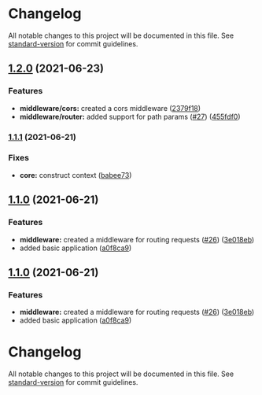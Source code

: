 # Changelog

All notable changes to this project will be documented in this file. See
[standard-version](https://github.com/conventional-changelog/standard-version)
for commit guidelines.

## [1.2.0](https://github.com/LukeShay/lapi/compare/v1.1.1...v1.2.0) (2021-06-23)

### Features

- **middleware/cors:** created a cors middleware
  ([2379f18](https://github.com/LukeShay/lapi/commits/2379f1816d74a38b6962efe7906c867fa122076c))
- **middleware/router:** added support for path params
  ([#27](https://github.com/LukeShay/lapi/issues/27))
  ([455fdf0](https://github.com/LukeShay/lapi/commits/455fdf0c68afb73f5df0d677c976bec3ce6659d8))

### [1.1.1](https://github.com/LukeShay/lapi/compare/v1.1.0...v1.1.1) (2021-06-21)

### Fixes

- **core:** construct context
  ([babee73](https://github.com/LukeShay/lapi/commits/babee735d34f8be815466fbbdefb348e1980061b))

## [1.1.0](https://github.com/LukeShay/lapi/compare/v1.0.0...v1.1.0) (2021-06-21)

### Features

- **middleware:** created a middleware for routing requests
  ([#26](https://github.com/LukeShay/lapi/issues/26))
  ([3e018eb](https://github.com/LukeShay/lapi/commits/3e018eb45d8a4313c9addd88616d094c05b8ae3d))
- added basic application
  ([a0f8ca9](https://github.com/LukeShay/lapi/commits/a0f8ca914c3081f59b566749ed6d49f864ea08de))

## [1.1.0](https://github.com/LukeShay/lapi/compare/v1.0.0...v1.1.0) (2021-06-21)

### Features

- **middleware:** created a middleware for routing requests
  ([#26](https://github.com/LukeShay/lapi/issues/26))
  ([3e018eb](https://github.com/LukeShay/lapi/commits/3e018eb45d8a4313c9addd88616d094c05b8ae3d))
- added basic application
  ([a0f8ca9](https://github.com/LukeShay/lapi/commits/a0f8ca914c3081f59b566749ed6d49f864ea08de))

# Changelog

All notable changes to this project will be documented in this file. See
[standard-version](https://github.com/conventional-changelog/standard-version)
for commit guidelines.
